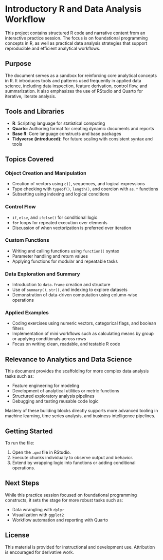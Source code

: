 # Introductory R and Data Analysis Workflow

This project contains structured R code and narrative content from an interactive practice session. The focus is on foundational programming concepts in R, as well as practical data analysis strategies that support reproducible and efficient analytical workflows.

## Purpose

The document serves as a sandbox for reinforcing core analytical concepts in R. It introduces tools and patterns used frequently in applied data science, including data inspection, feature derivation, control flow, and summarization. It also emphasizes the use of RStudio and Quarto for iterative, literate analysis.

## Tools and Libraries

- **R**: Scripting language for statistical computing
- **Quarto**: Authoring format for creating dynamic documents and reports
- **Base R**: Core language constructs and base packages
- **Tidyverse (introduced)**: For future scaling with consistent syntax and tools

## Topics Covered

### Object Creation and Manipulation

- Creation of vectors using `c()`, sequences, and logical expressions
- Type checking with `typeof()`, `length()`, and coercion with `as.*` functions
- Subsetting using indexing and logical conditions

### Control Flow

- `if`, `else`, and `ifelse()` for conditional logic
- `for` loops for repeated execution over elements
- Discussion of when vectorization is preferred over iteration

### Custom Functions

- Writing and calling functions using `function()` syntax
- Parameter handling and return values
- Applying functions for modular and repeatable tasks

### Data Exploration and Summary

- Introduction to `data.frame` creation and structure
- Use of `summary()`, `str()`, and indexing to explore datasets
- Demonstration of data-driven computation using column-wise operations

### Applied Examples

- Coding exercises using numeric vectors, categorical flags, and boolean filters
- Implementation of mini workflows such as calculating means by group or applying conditionals across rows
- Focus on writing clean, readable, and testable R code

## Relevance to Analytics and Data Science

This document provides the scaffolding for more complex data analysis tasks such as:

- Feature engineering for modeling
- Development of analytical utilities or metric functions
- Structured exploratory analysis pipelines
- Debugging and testing reusable code logic

Mastery of these building blocks directly supports more advanced tooling in machine learning, time series analysis, and business intelligence pipelines.

## Getting Started

To run the file:

1. Open the `.qmd` file in RStudio.
2. Execute chunks individually to observe output and behavior.
3. Extend by wrapping logic into functions or adding conditional operations.

## Next Steps

While this practice session focused on foundational programming constructs, it sets the stage for more robust tasks such as:

- Data wrangling with `dplyr`
- Visualization with `ggplot2`
- Workflow automation and reporting with Quarto

## License

This material is provided for instructional and development use. Attribution is encouraged for derivative work.
